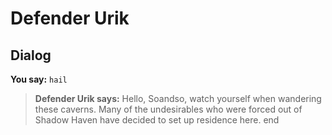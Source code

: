 # Defender Urik


## Dialog

**You say:** `hail`



>**Defender Urik says:** Hello, Soandso, watch yourself when wandering these caverns.  Many of the undesirables who were forced out of Shadow Haven have decided to set up residence here.
end
